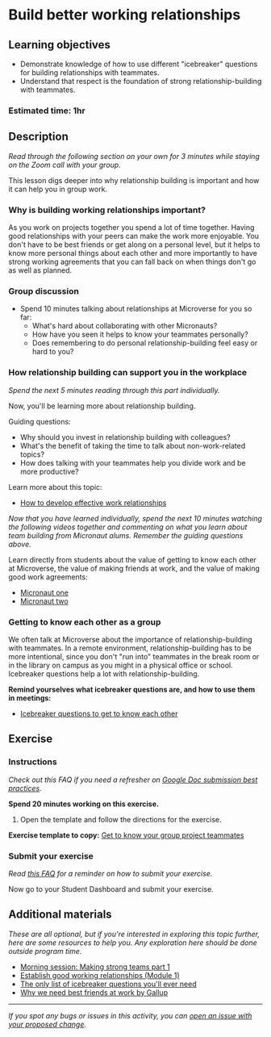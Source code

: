 # Build better working relationships

## Learning objectives

- Demonstrate knowledge of how to use different "icebreaker" questions for building relationships with teammates.
- Understand that respect is the foundation of strong relationship-building with teammates.

### **Estimated time**: 1hr

## Description

_Read through the following section on your own for 3 minutes while staying on the Zoom call with your group._

This lesson digs deeper into why relationship building is important and how it can help you in group work.

### Why is building working relationships important?

As you work on projects together you spend a lot of time together. Having good relationships with your peers can make the work more enjoyable. You don't have to be best friends or get along on a personal level, but it helps to know more personal things about each other and more importantly to have strong working agreements that you can fall back on when things don't go as well as planned.

### Group discussion

- Spend 10 minutes talking about relationships at Microverse for you so far:
  - What's hard about collaborating with other Micronauts?
  - How have you seen it helps to know your teammates personally?
  - Does remembering to do personal relationship-building feel easy or hard to you?

### How relationship building can support you in the workplace

_Spend the next 5 minutes reading through this part individually._

Now, you'll be learning more about relationship building.

Guiding questions:

- Why should you invest in relationship building with colleagues?
- What's the benefit of taking the time to talk about non-work-related topics?
- How does talking with your teammates help you divide work and be more productive?

Learn more about this topic:

- [How to develop effective work relationships](https://www.thebalancecareers.com/developing-effective-work-relationships-1919386)

_Now that you have learned individually, spend the next 10 minutes watching the following videos together and commenting on what you learn about team building from Micronaut alums. Remember the guiding questions above._

Learn directly from students about the value of getting to know each other at Microverse, the value of making friends at work, and the value of making good work agreements:

- [Micronaut one](https://www.loom.com/share/7fd74bfc47734a8286763bc629985e81)
- [Micronaut two](https://www.loom.com/share/4f63055b14b7490c86075acdbee81e31)

### Getting to know each other as a group

We often talk at Microverse about the importance of relationship-building with teammates. In a remote environment, relationship-building has to be more intentional, since you don't "run into" teammates in the break room or in the library on campus as you might in a physical office or school. Icebreaker questions help a lot with relationship-building.

**Remind yourselves what icebreaker questions are, and how to use them in meetings:**

- [Icebreaker questions to get to know each other](https://github.com/matovu-farid/curriculum-professional-skills/blob/main/soft-skills/icebreaker-questions-to-get-to-know-each-other.md)

## Exercise

### Instructions

_Check out this FAQ if you need a refresher on [Google Doc submission best practices](https://microverse.zendesk.com/hc/en-us/articles/360063156813)._

**Spend 20 minutes working on this exercise.**

1. Open the template and follow the directions for the exercise.

**Exercise template to copy:** [Get to know your group project teammates](https://docs.google.com/document/d/1WFrlXMbgDXvQPCiXYL__b-DNSff_ZTIDO9Bue05qOrU/edit#)

### Submit your exercise

_Read [this FAQ](https://microverse.zendesk.com/hc/en-us/articles/360061344234) for a reminder on how to submit your exercise._

Now go to your Student Dashboard and submit your exercise.

## Additional materials

_These are all optional, but if you're interested in exploring this topic further, here are some resources to help you. Any exploration here should be done outside program time._

- [Morning session: Making strong teams part 1](https://github.com/matovu-farid/curriculum-professional-skills/blob/main/becoming-a-remote-professional/morning-session-making-strong-teams-part-1.md)
- [Establish good working relationships (Module 1)](https://github.com/matovu-farid/curriculum-professional-skills/blob/main/orientation/establish-good-working-relationships.md)
- [The only list of icebreaker questions you'll ever need](https://museumhack.com/list-icebreakers-questions/)
- [Why we need best friends at work by Gallup](https://www.gallup.com/workplace/236213/why-need-best-friends-work.aspx)

---

_If you spot any bugs or issues in this activity, you can [open an issue with your proposed change](https://github.com/microverseinc/curriculum-transversal-skills/blob/main/git-github/articles/open_issue.md)._
